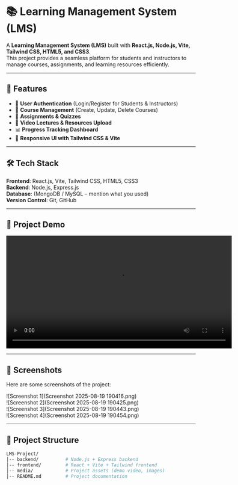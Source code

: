# 📚 Learning Management System (LMS)

A **Learning Management System (LMS)** built with **React.js, Node.js, Vite, Tailwind CSS, HTML5, and CSS3**.  
This project provides a seamless platform for students and instructors to manage courses, assignments, and learning resources efficiently.

---

## 🚀 Features

- 🔐 **User Authentication** (Login/Register for Students & Instructors)  
- 📖 **Course Management** (Create, Update, Delete Courses)  
- 📝 **Assignments & Quizzes**  
- 🎥 **Video Lectures & Resources Upload**  
- 📊 **Progress Tracking Dashboard**  
- 🎨 **Responsive UI with Tailwind CSS & Vite**  

---

## 🛠️ Tech Stack

**Frontend**: React.js, Vite, Tailwind CSS, HTML5, CSS3  
**Backend**: Node.js, Express.js  
**Database**: (MongoDB / MySQL – mention what you used)  
**Version Control**: Git, GitHub  

---

## 🎥 Project Demo

<video src="media/demo.mp4" controls width="600"></video>

---

## 📸 Screenshots

Here are some screenshots of the project:

![Screenshot 1](Screenshot 2025-08-19 190416.png)  
![Screenshot 2](Screenshot 2025-08-19 190425.png)  
![Screenshot 3](Screenshot 2025-08-19 190443.png)  
![Screenshot 4](Screenshot 2025-08-19 190454.png)  

---

## 📂 Project Structure

```bash
LMS-Project/
│-- backend/          # Node.js + Express backend
│-- frontend/         # React + Vite + Tailwind frontend
│-- media/            # Project assets (demo video, images)
│-- README.md         # Project documentation
